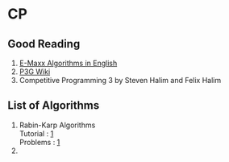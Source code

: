 # CP

## Good Reading
1. [E-Maxx Algorithms in English](https://cp-algorithms.com/)
2. [P3G Wiki](https://wcipeg.com/wiki/Special:AllPages)
3. Competitive Programming 3 by Steven Halim and Felix Halim

## List of Algorithms
1. Rabin-Karp Algorithms<br>
Tutorial : [1](https://wcipeg.com/wiki/Rabin%E2%80%93Karp_algorithm)<br>
Problems : [1](http://codeforces.com/problemset/problem/514/C)
2. 
